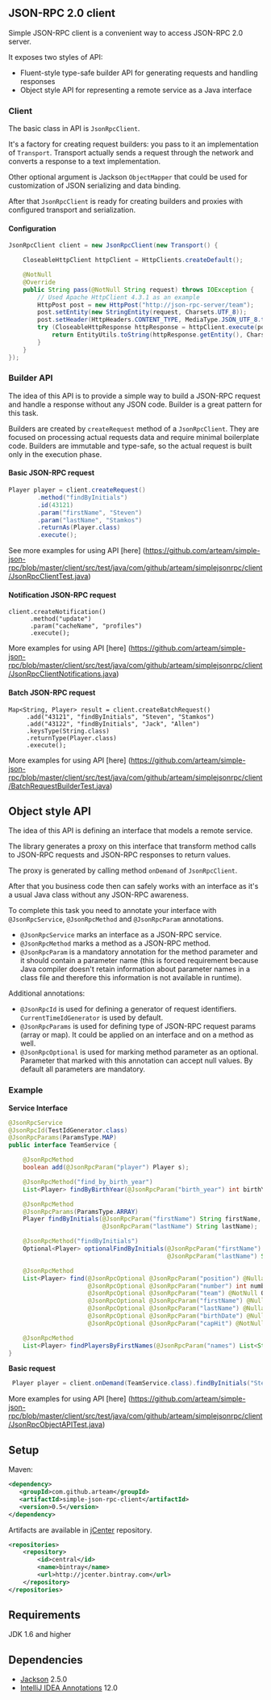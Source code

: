 ## JSON-RPC 2.0 client

Simple JSON-RPC client is a convenient way to access JSON-RPC 2.0 server.

It exposes two styles of API:

* Fluent-style type-safe builder API for generating requests and handling responses
* Object style API for representing a remote service as a Java interface 

### Client

The basic class in API is `JsonRpcClient`. 

It's a factory for creating request builders: you pass to it an implementation of `Transport`.
Transport actually sends a request through the network and converts a response to a text implementation. 

Other optional argument is Jackson `ObjectMapper` that could be used for customization
of JSON serializing and data binding.

After that `JsonRpcClient` is ready for creating builders and proxies with configured transport and serialization.

#### Configuration

````java
JsonRpcClient client = new JsonRpcClient(new Transport() {

    CloseableHttpClient httpClient = HttpClients.createDefault();

    @NotNull
    @Override
    public String pass(@NotNull String request) throws IOException {
        // Used Apache HttpClient 4.3.1 as an example
        HttpPost post = new HttpPost("http://json-rpc-server/team");
        post.setEntity(new StringEntity(request, Charsets.UTF_8));
        post.setHeader(HttpHeaders.CONTENT_TYPE, MediaType.JSON_UTF_8.toString());
        try (CloseableHttpResponse httpResponse = httpClient.execute(post)) {
            return EntityUtils.toString(httpResponse.getEntity(), Charsets.UTF_8);
        }
    }
});
````

### Builder API 

The idea of this API is to provide a simple way to build a JSON-RPC request and handle a response without any JSON code. Builder is a great pattern for this task.

Builders are created by `createRequest` method of a `JsonRpcClient`. 
They are focused on processing actual requests data and require minimal boilerplate code. 
Builders are immutable and type-safe, so the actual request is built only in the execution phase.

#### Basic JSON-RPC request

````java
Player player = client.createRequest()
        .method("findByInitials")
        .id(43121)
        .param("firstName", "Steven")
        .param("lastName", "Stamkos")
        .returnAs(Player.class)
        .execute();
````
See more examples for using API [here] (https://github.com/arteam/simple-json-rpc/blob/master/client/src/test/java/com/github/arteam/simplejsonrpc/client/JsonRpcClientTest.java)

#### Notification JSON-RPC request
````
client.createNotification()
      .method("update")
      .param("cacheName", "profiles")
      .execute();
````

More examples for using API [here] (https://github.com/arteam/simple-json-rpc/blob/master/client/src/test/java/com/github/arteam/simplejsonrpc/client/JsonRpcClientNotifications.java)

#### Batch JSON-RPC request
````
Map<String, Player> result = client.createBatchRequest()
     .add("43121", "findByInitials", "Steven", "Stamkos")
     .add("43122", "findByInitials", "Jack", "Allen")
     .keysType(String.class)
     .returnType(Player.class)
     .execute();
````

More examples for using API [here] (https://github.com/arteam/simple-json-rpc/blob/master/client/src/test/java/com/github/arteam/simplejsonrpc/client/BatchRequestBuilderTest.java)

## Object style API

The idea of this API is defining an interface that models a remote service.

The library generates a proxy on this interface that transform method calls to JSON-RPC requests and 
JSON-RPC responses to return values.

The proxy is generated by calling method `onDemand` of `JsonRpcClient`. 

After that you business code then can safely works with an interface as it's a usual Java class without any JSON-RPC awareness.  
 
To complete this task you need to annotate your interface with `@JsonRpcService`, `@JsonRpcMethod` 
and `@JsonRpcParam` annotations.

* `@JsonRpcService` marks an interface as a JSON-RPC service.
* `@JsonRpcMethod` marks a method as a JSON-RPC method.
* `@JsonRpcParam` is a mandatory annotation for the method parameter and it should contain a parameter name 
(this is forced requirement because Java compiler doesn't retain information about parameter names in a class file 
and therefore this information is not available in runtime).

Additional annotations:

* `@JsonRpcId` is used for defining a generator of request identifiers. `CurrentTimeIdGenerator` is used by default.
* `@JsonRpcParams` is used for defining type of JSON-RPC request params (array or map). 
It could be applied on an interface and on a method as well.
* `@JsonRpcOptional` is used for marking method parameter as an optional. Parameter that marked with this annotation
can accept null values. By default all parameters are mandatory.

### Example

**Service Interface**

````java
@JsonRpcService
@JsonRpcId(TestIdGenerator.class)
@JsonRpcParams(ParamsType.MAP)
public interface TeamService {

    @JsonRpcMethod
    boolean add(@JsonRpcParam("player") Player s);

    @JsonRpcMethod("find_by_birth_year")
    List<Player> findByBirthYear(@JsonRpcParam("birth_year") int birthYear);

    @JsonRpcMethod
    @JsonRpcParams(ParamsType.ARRAY)
    Player findByInitials(@JsonRpcParam("firstName") String firstName,
                          @JsonRpcParam("lastName") String lastName);

    @JsonRpcMethod("findByInitials")
    Optional<Player> optionalFindByInitials(@JsonRpcParam("firstName") String firstName,
                                            @JsonRpcParam("lastName") String lastName);

    @JsonRpcMethod
    List<Player> find(@JsonRpcOptional @JsonRpcParam("position") @Nullable Position position,
                      @JsonRpcOptional @JsonRpcParam("number") int number,
                      @JsonRpcOptional @JsonRpcParam("team") @NotNull Optional<Team> team,
                      @JsonRpcOptional @JsonRpcParam("firstName") @Nullable String firstName,
                      @JsonRpcOptional @JsonRpcParam("lastName") @Nullable String lastName,
                      @JsonRpcOptional @JsonRpcParam("birthDate") @Nullable Date birthDate,
                      @JsonRpcOptional @JsonRpcParam("capHit") @NotNull Optional<Double> capHit);

    @JsonRpcMethod
    List<Player> findPlayersByFirstNames(@JsonRpcParam("names") List<String> names);
}
````

**Basic request**
````java
 Player player = client.onDemand(TeamService.class).findByInitials("Steven", "Stamkos");
````

More examples for using API [here] (https://github.com/arteam/simple-json-rpc/blob/master/client/src/test/java/com/github/arteam/simplejsonrpc/client/JsonRpcObjectAPITest.java)

## Setup
Maven:
```xml
<dependency>
   <groupId>com.github.arteam</groupId>
   <artifactId>simple-json-rpc-client</artifactId>
   <version>0.5</version>
</dependency>
```
Artifacts are available in [jCenter](https://bintray.com/bintray/jcenter) repository.

```xml
<repositories>
    <repository>
        <id>central</id>
        <name>bintray</name>
        <url>http://jcenter.bintray.com</url>
    </repository>
</repositories>
```

## Requirements

JDK 1.6 and higher

## Dependencies

* [Jackson](https://github.com/FasterXML/jackson) 2.5.0
* [IntelliJ IDEA Annotations](http://mvnrepository.com/artifact/com.intellij/annotations/12.0) 12.0
